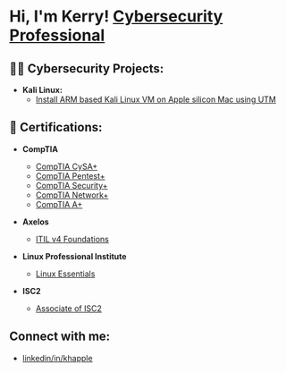 <!--
**khapple/khapple** is a ✨ _special_ ✨ repository because its `README.md` (this file) appears on your GitHub profile.
-->

# Hi, I'm Kerry! [Cybersecurity Professional](https://www.linkedin.com/in/khapple) #

## :man_technologist: Cybersecurity Projects: ##

- **Kali Linux:**
  - [Install ARM based Kali Linux VM on Apple silicon Mac using UTM](https://github.com/khapple/KaliLinuxArmVM)

## :page_with_curl: Certifications: ##

- **CompTIA**
  - [CompTIA CySA+](https://drive.google.com/file/d/1vUEJPaAI5GaFr4msYSkFg9MjDlMShtPa/view?usp=share_link)
  - [CompTIA Pentest+](https://drive.google.com/file/d/1Mn6LK3nnNb3O-B-L7P5geKbjrx10YrNl/view?usp=share_link)
  - [CompTIA Security+](https://drive.google.com/file/d/1mia7S592NjBKFcRszrfnbnRdfRXF0p5p/view?usp=share_link)
  - [CompTIA Network+](https://drive.google.com/file/d/1XW3ziSkfMdQ6tOF5TzDEtjJudu-YrrPs/view?usp=share_link)
  - [CompTIA A+](https://drive.google.com/file/d/1OQvpoa5VUd0FyBMN7YoHiWgSZvIGAyHb/view?usp=share_link)

- **Axelos**
  - [ITIL v4 Foundations](https://drive.google.com/file/d/1T-QATsUucl-ma4_ZgkkSUkrZtgy1FWA4/view?usp=share_link)

- **Linux Professional Institute**
  - [Linux Essentials](https://drive.google.com/file/d/1obqPbvf3woXs9AQ1G_PFZu9Vbdm6pHpL/view?usp=share_link)

- **ISC2**
  - [Associate of ISC2](https://www.credly.com/earner/earned/badge/57aa617a-94fc-4c13-8a5b-32eebbb255c6)


## Connect with me: ##

- [linkedin/in/khapple](https://linkedin.com/in/khapple)
